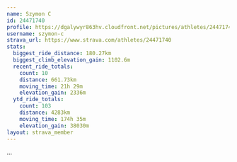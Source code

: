 ```yaml
---
name: Szymon C
id: 24471740
profile: https://dgalywyr863hv.cloudfront.net/pictures/athletes/24471740/7213253/3/large.jpg
username: szymon-c
strava_url: https://www.strava.com/athletes/24471740
stats:
  biggest_ride_distance: 180.27km
  biggest_climb_elevation_gain: 1102.6m
  recent_ride_totals:
    count: 10
    distance: 661.73km
    moving_time: 21h 29m
    elevation_gain: 2336m
  ytd_ride_totals:
    count: 103
    distance: 4283km
    moving_time: 174h 35m
    elevation_gain: 38030m
layout: strava_member
--- 
```

...
